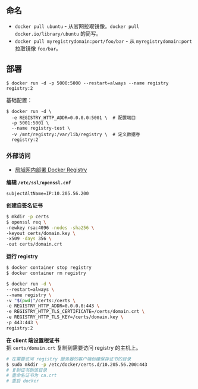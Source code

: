 ## 命名
- `docker pull ubuntu` - 从官网拉取镜像。`docker pull docker.io/library/ubuntu` 的简写。  
- `docker pull myregistrydomain:port/foo/bar` - 从 `myregistrydomain:port` 拉取镜像 `foo/bar`。  

## 部署
```
$ docker run -d -p 5000:5000 --restart=always --name registry registry:2
```

基础配置：  
```
$ docker run -d \
  -e REGISTRY_HTTP_ADDR=0.0.0.0:5001 \  # 配置端口
  -p 5001:5001 \
  --name registry-test \
  -v /mnt/registry:/var/lib/registry \  # 定义数据卷
  registry:2
```

### 外部访问
- [局域网内部署 Docker Registry](https://yq.aliyun.com/articles/373068)

**编辑 `/etc/ssl/openssl.cnf`**  
```
subjectAltName=IP:10.205.56.200
```
**创建自签名证书**  
```sh
$ mkdir -p certs
$ openssl req \
-newkey rsa:4096 -nodes -sha256 \
-keyout certs/domain.key \
-x509 -days 356 \
-out certs/domain.crt
```
**运行 registry**  
```sh
$ docker container stop registry
$ docker container rm registry

$ docker run -d \
--restart=always \
--name registry \
-v "$(pwd)"/certs:/certs \
-e REGISTRY_HTTP_ADDR=0.0.0.0:443 \
-e REGISTRY_HTTP_TLS_CERTIFICATE=/certs/domain.crt \
-e REGISTRY_HTTP_TLS_KEY=/certs/domain.key \
-p 443:443 \
registry:2
```
**在 client 端设置根证书**  
把 `certs/domain.crt` 复制到需要访问 registry 的主机上。  
```sh
# 在需要访问 registry 服务器的客户端创建保存证书的目录
$ sudo mkdir -p /etc/docker/certs.d/10.205.56.200:443
# 复制证书到该目录
# 重命名证书为 ca.crt
# 重启 docker
```
